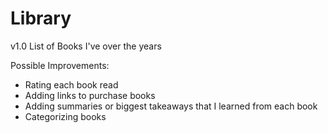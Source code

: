 # Library
v1.0 List of Books I've over the years

Possible Improvements:
- Rating each book read
- Adding links to purchase books
- Adding summaries or biggest takeaways that I learned from each book
- Categorizing books
